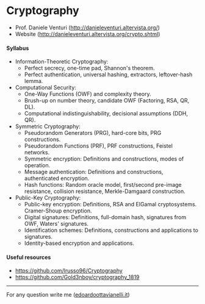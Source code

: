 # Cryptography

- Prof. Daniele Venturi (http://danieleventuri.altervista.org/)
- Website (http://danieleventuri.altervista.org/crypto.shtml)

#### Syllabus

- Information-Theoretic Cryptography:
    - Perfect secrecy, one-time pad, Shannon's theorem.
    - Perfect authentication, universal hashing, extractors, leftover-hash lemma.
- Computational Security:
    - One-Way Functions (OWF) and complexity theory.
    - Brush-up on number theory, candidate OWF (Factoring, RSA, QR, DL).
    - Computational indistinguishability, decisional assumptions (DDH, QR).
- Symmetric Cryptography:
    - Pseudorandom Generators (PRG), hard-core bits, PRG constructions.
    - Pseudorandom Functions (PRF), PRF constructions, Feistel networks.
    - Symmetric encryption: Definitions and constructions, modes of operation.
    - Message authentication: Definitions and constructions, authenticated encryption.
    - Hash functions: Random oracle model, first/second pre-image resistance, collision resistance, Merkle-Damgaard construction.
- Public-Key Cryptography:
    - Public-key encryption: Definitions, RSA and ElGamal cryptosystems. Cramer-Shoup encryption.
    - Digital signatures: Definitions, full-domain hash, signatures from OWF, Waters' signatures.
    - Identification schemes: Definitions, constructions and applications to signatures.
    - Identity-based encryption and applications.

#### Useful resources

- https://github.com/lrusso96/Cryptography
- https://github.com/Gold3nboy/cryptography_1819

---------

For any question write me ([edoardoottavianelli.it](https://www.edoardoottavianelli.it/))
